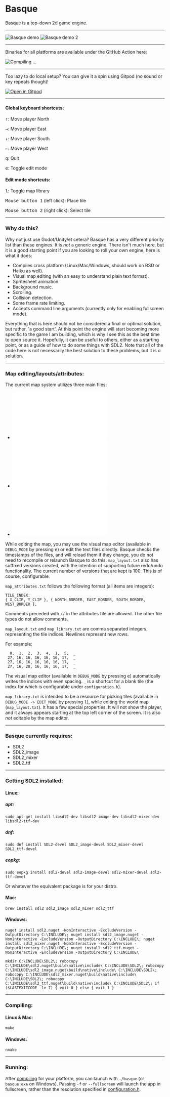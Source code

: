 # Basque

Basque is a top-down 2d game engine.

---

![Basque demo](assets/images/basque_demo.gif 'Basque demo')
![Basque demo 2](assets/images/basque_demo_2.gif 'Basque demo 2')

---

Binaries for all platforms are available under the GitHub Action here:

![Compiling ...](https://github.com/ryanpcmcquen/basque/workflows/Compiling%20.../badge.svg)

---

Too lazy to do local setup? You can give it a spin using Gitpod (no sound or key repeats though)!

[![Open in Gitpod](https://gitpod.io/button/open-in-gitpod.svg)](https://gitpod.io/#https://github.com/ryanpcmcquen/basque)

---

#### Global keyboard shortcuts:

<kbd>↑</kbd>: Move player North

<kbd>→</kbd>: Move player East

<kbd>↓</kbd>: Move player South

<kbd>←</kbd>: Move player West

<kbd>q</kbd>: Quit

<kbd>e</kbd>: Toggle edit mode

#### Edit mode shortcuts:

<kbd>l</kbd>: Toggle map library

<kbd>Mouse button 1</kbd> (left click): Place tile

<kbd>Mouse button 2</kbd> (right click): Select tile

---

### Why do this?

Why not just use Godot/Unity/et cetera? Basque has a very different priority list than these engines. It is _not_ a generic engine. There isn't much here, but it is a good starting point if you are looking to roll your own engine, here is what it does:

-   Compiles cross platform (Linux/Mac/Windows, should work on BSD or Haiku as well).
-   Visual map editing (with an easy to understand plain text format).
-   Spritesheet animation.
-   Background music.
-   Scrolling.
-   Collision detection.
-   Some frame rate limiting.
-   Accepts command line arguments (currently only for enabling fullscreen mode).

Everything that is here should not be considered a final or optimal solution, but rather, 'a good start'. At this point the engine will start becoming more specific to the game I am building, which is why I see this as the best time to open source it. Hopefully, it can be useful to others, either as a starting point, or as a guide of how to do some things with SDL2. Note that all of the code here is not necessarily the best solution to these problems, but it is _a_ solution.

---

### Map editing/layouts/attributes:

The current map system utilizes three main files:

-   ![map_attributes.txt](assets/data/map_attributes.txt)
-   ![map_layout.txt](assets/data/map_layout.txt)
-   ![map_library.txt](assets/data/map_library.txt)

While editing the map, you may use the visual map editor (available in `DEBUG_MODE` by pressing <kbd>e</kbd>) or edit the text files directly. Basque checks the timestamps of the files, and will reload them if they change, you do not need to recompile or relaunch Basque to do this. `map_layout.txt` also has suffixed versions created, with the intention of supporting future redo/undo functionality. The current number of versions that are kept is 100. This is of course, configurable.

`map_attributes.txt` follows the following format (all items are integers):

```
TILE_INDEX:
{ X_CLIP, Y_CLIP }, { NORTH_BORDER, EAST_BORDER, SOUTH_BORDER, WEST_BORDER },
```

Comments preceded with `//` in the attributes file are allowed. The other file types do not allow comments.

`map_layout.txt` and `map_library.txt` are comma separated integers, representing the tile indices. Newlines represent new rows.

For example:

```
  0,  1,  2,  3,  4,  1,  5,  _
 27, 16, 16, 16, 16, 16, 17,  _
 27, 16, 16, 16, 16, 16, 17,  _
 27, 16, 28, 16, 16, 16, 17,  _
```

The visual map editor (available in `DEBUG_MODE` by pressing <kbd>e</kbd>) automatically writes the indices with even spacing. `_` is a shortcut for a blank tile (the index for which is configurable under `configuration.h`).

`map_library.txt` is intended to be a resource for picking tiles (available in `DEBUG_MODE -> EDIT_MODE` by pressing <kbd>l</kbd>), while editing the world map (`map_layout.txt`). It has a few special properties. It will not show the player, and it always appears starting at the top left corner of the screen. It is also _not_ editable by the map editor.

---

### Basque currently requires:

-   SDL2
-   SDL2_image
-   SDL2_mixer
-   SDL2_ttf

---

### Getting SDL2 installed:

#### Linux:

##### apt:

```
sudo apt-get install libsdl2-dev libsdl2-image-dev libsdl2-mixer-dev libsdl2-ttf-dev
```

##### dnf:

```
sudo dnf install SDL2-devel SDL2_image-devel SDL2_mixer-devel SDL2_ttf-devel
```

##### eopkg:

```
sudo eopkg install sdl2-devel sdl2-image-devel sdl2-mixer-devel sdl2-ttf-devel
```

Or whatever the equivalent package is for your distro.

#### Mac:

```
brew install sdl2 sdl2_image sdl2_mixer sdl2_ttf
```

#### Windows:

```
nuget install sdl2.nuget -NonInteractive -ExcludeVersion -OutputDirectory C:\INCLUDE\; nuget install sdl2_image.nuget -NonInteractive -ExcludeVersion -OutputDirectory C:\INCLUDE\; nuget install sdl2_mixer.nuget -NonInteractive -ExcludeVersion -OutputDirectory C:\INCLUDE\; nuget install sdl2_ttf.nuget -NonInteractive -ExcludeVersion -OutputDirectory C:\INCLUDE\
```

```
mkdir C:\INCLUDE\SDL2\; robocopy C:\INCLUDE\sdl2.nuget\build\native\include\ C:\INCLUDE\SDL2\; robocopy C:\INCLUDE\sdl2_image.nuget\build\native\include\ C:\INCLUDE\SDL2\; robocopy C:\INCLUDE\sdl2_mixer.nuget\build\native\include\ C:\INCLUDE\SDL2\; robocopy C:\INCLUDE\sdl2_ttf.nuget\build\native\include\ C:\INCLUDE\SDL2\; if ($LASTEXITCODE -le 7) { exit 0 } else { exit 1 }
```

---

### Compiling:

#### Linux & Mac:

```
make
```

#### Windows:

```
nmake
```

---

### Running:

After [compiling](#compiling) for your platform, you can launch with `./basque` (or `basque.exe` on Windows). Passing `-f` or `--fullscreen` will launch the app in fullscreen, rather than the resolution specified in [configuration.h](source/configuration.h).
